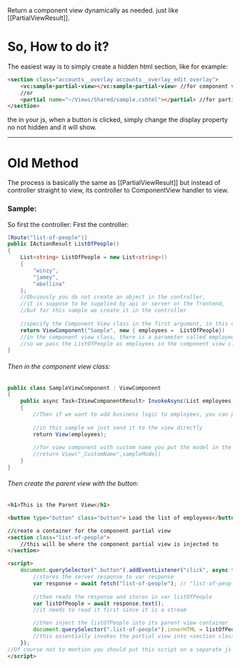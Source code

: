 Return a component view dynamically as needed. just like  [[PartialViewResult]].
# So, How to do it?
The easiest way is to simply create a hidden html section, like for example:
```html
<section class="accounts__overlay accounts__overlay_edit overlay">
    <vc:sample-partial-view></vc:sample-partial-view> //for component views
    //or
    <partial name="~/Views/Shared/sample.cshtml"></partial> //for partial viewa
</section>
```
the in your js, when a button is clicked, simply change the display property no not hidden and it will show.


---
# **Old Method**
The process is basically the same as [[PartialViewResult]] but instead of controller straight to view, its controller to ComponentView handler to view.
### Sample:
So first the controller:
First the controller:
```c#
[Route("list-of-people")]
public IActionResult ListOfPeople()
{
	List<string> ListOfPeople = new List<string>()
	{
		"winzy",
		"jamey",
		"abellina"
	};
	//Obviously you do not create an object in the controller, 
	//it is suppose to be supplied by api or server or the frontend,
	//but for this sample we create it in the controller
	
	//specify the Component View class in the first argument, in this case its name is Sample
	return ViewComponent("Sample", new { employees =  ListOfPeople})
	//in the component view class, there is a parameter called employees
	//so we pass the ListOfPeople as employees in the component view class
}
```
###### Then in the component view class:
```c#
public class SampleViewComponent : ViewComponent
{
	public async Task<IViewComponentResult> InvokeAsync(List employees)
	{
		//Then if we want to add business logic to employees, you can process it here
		
		//in this sample we just send it to the view directly
	    return View(employees);
	    
	    //for view component with custom name you put the model in the second parameter:
	    //return View("_CustomName",sampleModel)
	}
}
```
###### Then create the parent view with the button:
```html
<h1>This is the Parent View</h1>

<button type="button" class="button"> Load the list of employees</button>

//create a container for the component partial view
<section class="list-of-people"> 
	//this will be where the component partial view is injected to
</section>

<script>
	document.querySelector(".button").addEventListener("click", async function(){
		//stores the server response to var response
		var response = await fetch("list-of-people"); // "list-of-people" is the route of the action method
		
		//then reads the response and stores in var listOfPeople
		var listOfPeople = await response.text();
		//it needs to read it first since it is a stream

		//then inject the listOfPeople into its parent view container
		document.querySelector(".list-of-people").innerHTML = listOfPeople;
		//this essentially invokes the partial view into <section class="list-of-people">
	});
//Of course not to mention you should put this script on a separate js
</script>
```

